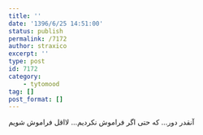```yaml
---
title: ''
date: '1396/6/25 14:51:00'
status: publish
permalink: /7172
author: straxico
excerpt: ''
type: post
id: 7172
category:
    - tytomood
tag: []
post_format: []
---
```

آنقدر دور… که حتی اگر فراموش نکردیم… لااقل فراموش شویم